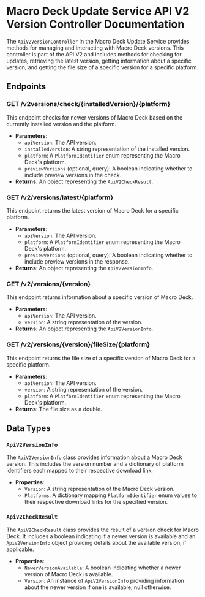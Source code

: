 # Macro Deck Update Service API V2 Version Controller Documentation

The `ApiV2VersionController` in the Macro Deck Update Service provides methods for managing and interacting with Macro Deck versions. This controller is part of the API V2 and includes methods for checking for updates, retrieving the latest version, getting information about a specific version, and getting the file size of a specific version for a specific platform.

## Endpoints

### GET /v2versions/check/{installedVersion}/{platform}

This endpoint checks for newer versions of Macro Deck based on the currently installed version and the platform.

- **Parameters**:
  - `apiVersion`: The API version.
  - `installedVersion`: A string representation of the installed version.
  - `platform`: A `PlatformIdentifier` enum representing the Macro Deck's platform.
  - `previewVersions` (optional, query): A boolean indicating whether to include preview versions in the check.
- **Returns**: An object representing the `ApiV2CheckResult`.

### GET /v2/versions/latest/{platform}

This endpoint returns the latest version of Macro Deck for a specific platform.

- **Parameters**:
  - `apiVersion`: The API version.
  - `platform`: A `PlatformIdentifier` enum representing the Macro Deck's platform.
  - `previewVersions` (optional, query): A boolean indicating whether to include preview versions in the response.
- **Returns**: An object representing the `ApiV2VersionInfo`.

### GET /v2/versions/{version}

This endpoint returns information about a specific version of Macro Deck.

- **Parameters**:
  - `apiVersion`: The API version.
  - `version`: A string representation of the version.
- **Returns**: An object representing the `ApiV2VersionInfo`.

### GET /v2/versions/{version}/fileSize/{platform}

This endpoint returns the file size of a specific version of Macro Deck for a specific platform.

- **Parameters**:
  - `apiVersion`: The API version.
  - `version`: A string representation of the version.
  - `platform`: A `PlatformIdentifier` enum representing the Macro Deck's platform.
- **Returns**: The file size as a double.

## Data Types

### `ApiV2VersionInfo`

The `ApiV2VersionInfo` class provides information about a Macro Deck version. This includes the version number and a dictionary of platform identifiers each mapped to their respective download link.

- **Properties**:
  - `Version`: A string representation of the Macro Deck version.
  - `Platforms`: A dictionary mapping `PlatformIdentifier` enum values to their respective download links for the specified version.

### `ApiV2CheckResult`

The `ApiV2CheckResult` class provides the result of a version check for Macro Deck. It includes a boolean indicating if a newer version is available and an `ApiV2VersionInfo` object providing details about the available version, if applicable.

- **Properties**:
  - `NewerVersionAvailable`: A boolean indicating whether a newer version of Macro Deck is available.
  - `Version`: An instance of `ApiV2VersionInfo` providing information about the newer version if one is available; null otherwise.
